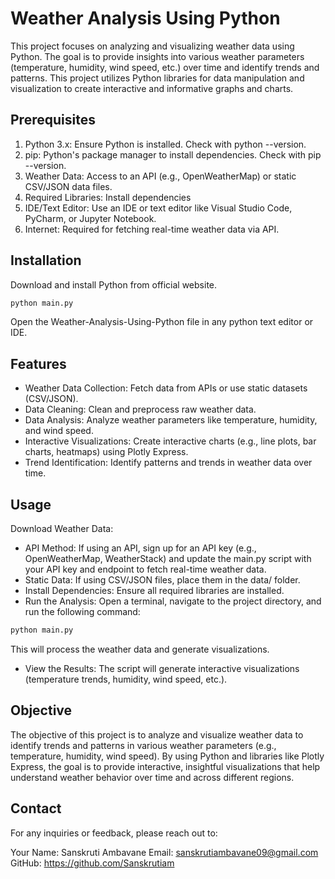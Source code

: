
# Weather Analysis Using Python

This project focuses on analyzing and visualizing weather data using Python. The goal is to provide insights into various weather parameters (temperature, humidity, wind speed, etc.) over time and identify trends and patterns. This project utilizes Python libraries for data manipulation and visualization to create interactive and informative graphs and charts.
##  Prerequisites
1. Python 3.x: Ensure Python is installed. Check with python --version.
2. pip: Python's package manager to install dependencies. Check with pip --version.
3. Weather Data: Access to an API (e.g., OpenWeatherMap) or static CSV/JSON data files.
4. Required Libraries: Install dependencies 
5. IDE/Text Editor: Use an IDE or text editor like Visual Studio Code, PyCharm, or Jupyter Notebook.
6. Internet: Required for fetching real-time weather data via API.
## Installation

Download and install Python  from official website.

```bash
python main.py

```
Open the Weather-Analysis-Using-Python file in any python text editor or IDE.
## Features

- Weather Data Collection: Fetch data from APIs or use static datasets (CSV/JSON).
- Data Cleaning: Clean and preprocess raw weather data.
- Data Analysis: Analyze weather parameters like temperature, humidity, and wind speed.
- Interactive Visualizations: Create interactive charts (e.g., line plots, bar charts, heatmaps) using Plotly Express.
- Trend Identification: Identify patterns and trends in weather data over time.

## Usage

Download Weather Data:

- API Method: If using an API, sign up for an API key (e.g., OpenWeatherMap, WeatherStack) and update the main.py script with your API key and endpoint to fetch real-time weather data.
- Static Data: If using CSV/JSON files, place them in the data/ folder.
- Install Dependencies: Ensure all required libraries are installed.
- Run the Analysis: Open a terminal, navigate to the project directory, and run the following command:

```bash
python main.py

```
This will process the weather data and generate visualizations.
- View the Results: The script will generate interactive visualizations (temperature trends, humidity, wind speed, etc.).



## Objective
The objective of this project is to analyze and visualize weather data to identify trends and patterns in various weather parameters (e.g., temperature, humidity, wind speed). By using Python and libraries like Plotly Express, the goal is to provide interactive, insightful visualizations that help understand weather behavior over time and across different regions.


## Contact
For any inquiries or feedback, please reach out to:

Your Name: Sanskruti Ambavane
Email: sanskrutiambavane09@gmail.com
GitHub: https://github.com/Sanskrutiam


